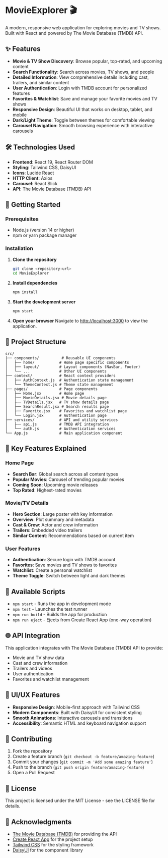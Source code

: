 # MovieExplorer 🎬

A modern, responsive web application for exploring movies and TV shows. Built with React and powered by The Movie Database (TMDB) API.

## ✨ Features

- **Movie & TV Show Discovery**: Browse popular, top-rated, and upcoming content
- **Search Functionality**: Search across movies, TV shows, and people
- **Detailed Information**: View comprehensive details including cast, trailers, and similar content
- **User Authentication**: Login with TMDB account for personalized features
- **Favorites & Watchlist**: Save and manage your favorite movies and TV shows
- **Responsive Design**: Beautiful UI that works on desktop, tablet, and mobile
- **Dark/Light Theme**: Toggle between themes for comfortable viewing
- **Carousel Navigation**: Smooth browsing experience with interactive carousels

## 🛠️ Technologies Used

- **Frontend**: React 19, React Router DOM
- **Styling**: Tailwind CSS, DaisyUI
- **Icons**: Lucide React
- **HTTP Client**: Axios
- **Carousel**: React Slick
- **API**: The Movie Database (TMDB) API

## 🚀 Getting Started

### Prerequisites

- Node.js (version 14 or higher)
- npm or yarn package manager

### Installation

1. **Clone the repository**
   ```bash
   git clone <repository-url>
   cd MovieExplorer
   ```

2. **Install dependencies**
   ```bash
   npm install
   ```

3. **Start the development server**
   ```bash
   npm start
   ```

4. **Open your browser**
   Navigate to [http://localhost:3000](http://localhost:3000) to view the application.

## 📁 Project Structure

```
src/
├── components/          # Reusable UI components
│   ├── home/           # Home page specific components
│   ├── layout/         # Layout components (NavBar, Footer)
│   └── ...             # Other UI components
├── context/            # React context providers
│   ├── AuthContext.js  # Authentication state management
│   └── ThemeContext.js # Theme state management
├── pages/              # Page components
│   ├── Home.jsx        # Home page
│   ├── MovieDetails.jsx # Movie details page
│   ├── TVDetails.jsx   # TV show details page
│   ├── SearchResult.jsx # Search results page
│   ├── Favorite.jsx    # Favorites and watchlist page
│   └── Login.jsx       # Authentication page
├── services/           # API and utility services
│   ├── api.js          # TMDB API integration
│   └── auth.js         # Authentication services
└── App.js              # Main application component
```

## 🎯 Key Features Explained

### Home Page
- **Search Bar**: Global search across all content types
- **Popular Movies**: Carousel of trending popular movies
- **Coming Soon**: Upcoming movie releases
- **Top Rated**: Highest-rated movies

### Movie/TV Details
- **Hero Section**: Large poster with key information
- **Overview**: Plot summary and metadata
- **Cast & Crew**: Actor and crew information
- **Trailers**: Embedded video trailers
- **Similar Content**: Recommendations based on current item

### User Features
- **Authentication**: Secure login with TMDB account
- **Favorites**: Save movies and TV shows to favorites
- **Watchlist**: Create a personal watchlist
- **Theme Toggle**: Switch between light and dark themes

## 🔧 Available Scripts

- `npm start` - Runs the app in development mode
- `npm test` - Launches the test runner
- `npm run build` - Builds the app for production
- `npm run eject` - Ejects from Create React App (one-way operation)

## 🌐 API Integration

This application integrates with The Movie Database (TMDB) API to provide:
- Movie and TV show data
- Cast and crew information
- Trailers and videos
- User authentication
- Favorites and watchlist management

## 🎨 UI/UX Features

- **Responsive Design**: Mobile-first approach with Tailwind CSS
- **Modern Components**: Built with DaisyUI for consistent styling
- **Smooth Animations**: Interactive carousels and transitions
- **Accessibility**: Semantic HTML and keyboard navigation support

## 🤝 Contributing

1. Fork the repository
2. Create a feature branch (`git checkout -b feature/amazing-feature`)
3. Commit your changes (`git commit -m 'Add some amazing feature'`)
4. Push to the branch (`git push origin feature/amazing-feature`)
5. Open a Pull Request

## 📝 License

This project is licensed under the MIT License - see the LICENSE file for details.

## 🙏 Acknowledgments

- [The Movie Database (TMDB)](https://www.themoviedb.org/) for providing the API
- [Create React App](https://create-react-app.dev/) for the project setup
- [Tailwind CSS](https://tailwindcss.com/) for the styling framework
- [DaisyUI](https://daisyui.com/) for the component library